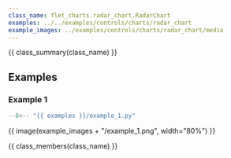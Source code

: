 ```yaml
---
class_name: flet_charts.radar_chart.RadarChart
examples: ../../examples/controls/charts/radar_chart
example_images: ../examples/controls/charts/radar_chart/media
---
```


{{ class_summary(class_name) }}

## Examples

### Example 1

```python
--8<-- "{{ examples }}/example_1.py"
```

{{ image(example_images + "/example_1.png", width="80%") }}

{{ class_members(class_name) }}

